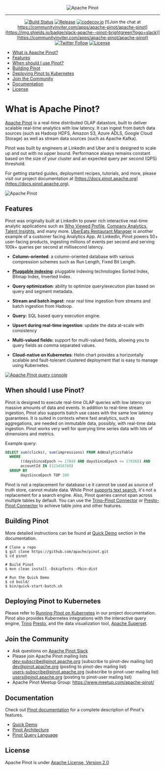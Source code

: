 <!--

    Licensed to the Apache Software Foundation (ASF) under one
    or more contributor license agreements.  See the NOTICE file
    distributed with this work for additional information
    regarding copyright ownership.  The ASF licenses this file
    to you under the Apache License, Version 2.0 (the
    "License"); you may not use this file except in compliance
    with the License.  You may obtain a copy of the License at

      http://www.apache.org/licenses/LICENSE-2.0

    Unless required by applicable law or agreed to in writing,
    software distributed under the License is distributed on an
    "AS IS" BASIS, WITHOUT WARRANTIES OR CONDITIONS OF ANY
    KIND, either express or implied.  See the License for the
    specific language governing permissions and limitations
    under the License.

-->
<div align="center">
    
<img src="https://imgur.com/GNevDZ0.png" align="center" alt="Apache Pinot"/>

---------------------------------------
[![Build Status](https://github.com/apache/pinot/actions/workflows/pinot_tests.yml/badge.svg?event=push)](https://github.com/apache/pinot/actions/workflows/pinot_tests.yml)
[![Release](https://img.shields.io/github/release/apache/pinot/all.svg)](https://pinot.apache.org/download/)
[![codecov.io](https://codecov.io/github/apache/pinot/branch/master/graph/badge.svg)](https://codecov.io/github/apache/pinot)
[![Join the chat at https://communityinviter.com/apps/apache-pinot/apache-pinot](https://img.shields.io/badge/slack-apache--pinot-brightgreen?logo=slack)](https://communityinviter.com/apps/apache-pinot/apache-pinot)
[![Twitter Follow](https://img.shields.io/twitter/follow/apachepinot.svg?label=Follow&style=social)](https://twitter.com/intent/follow?screen_name=apachepinot)
[![License](https://img.shields.io/github/license/apache/pinot.svg)](LICENSE)

</div>

- [What is Apache Pinot?](#what-is-apache-pinot)
- [Features](#features)
- [When should I use Pinot?](#when-should-i-use-pinot)
- [Building Pinot](#building-pinot)
- [Deploying Pinot to Kubernetes](#deploying-pinot-to-kubernetes)
- [Join the Community](#join-the-community)
- [Documentation](#documentation)
- [License](#license)

# What is Apache Pinot?

[Apache Pinot](https://pinot.apache.org) is a real-time distributed OLAP datastore, built to deliver scalable real-time analytics with low latency. It can ingest from batch data sources (such as Hadoop HDFS, Amazon S3, Azure ADLS, Google Cloud Storage) as well as stream data sources (such as Apache Kafka).

Pinot was built by engineers at LinkedIn and Uber and is designed to scale up and out with no upper bound. Performance always remains constant based on the size of your cluster and an expected query per second (QPS) threshold.

For getting started guides, deployment recipes, tutorials, and more, please visit our project documentation at [https://docs.pinot.apache.org](https://docs.pinot.apache.org).

<img src="https://gblobscdn.gitbook.com/assets%2F-LtH6nl58DdnZnelPdTc%2F-M69C48fK2BhCoou1REr%2F-M69DbDfcATcZOAgyX7k%2Fpinot-overview-graphic.png?alt=media&token=3552722e-8d1d-4397-972e-a81917ced182" align="center" alt="Apache Pinot"/>

## Features

Pinot was originally built at LinkedIn to power rich interactive real-time analytic applications such as [Who Viewed Profile](https://www.linkedin.com/me/profile-views/urn:li:wvmp:summary/),  [Company Analytics](https://www.linkedin.com/company/linkedin/insights/),  [Talent Insights](https://business.linkedin.com/talent-solutions/talent-insights), and many more. [UberEats Restaurant Manager](https://eng.uber.com/restaurant-manager/) is another example of a customer facing Analytics App. At LinkedIn, Pinot powers 50+ user-facing products, ingesting millions of events per second and serving 100k+ queries per second at millisecond latency.

* **Column-oriented**: a column-oriented database with various compression schemes such as Run Length, Fixed Bit Length.

* [**Pluggable indexing**](https://docs.pinot.apache.org/basics/indexing): pluggable indexing technologies Sorted Index, Bitmap Index, Inverted Index.

* **Query optimization**: ability to optimize query/execution plan based on query and segment metadata.

* **Stream and batch ingest**: near real time ingestion from streams and batch ingestion from Hadoop.

* **Query:** SQL based query execution engine.

* **Upsert during real-time ingestion**: update the data at-scale with consistency

* **Multi-valued fields:** support for multi-valued fields, allowing you to query fields as comma separated values.

* **Cloud-native on Kubernetes**: Helm chart provides a horizontally scalable and fault-tolerant clustered deployment that is easy to manage using Kubernetes.

<a href="https://docs.pinot.apache.org/basics/getting-started"><img src="https://gblobscdn.gitbook.com/assets%2F-LtH6nl58DdnZnelPdTc%2F-MKaPf2qveUt5cg0dMbM%2F-MKaPmS1fuBs2CHnx9-Z%2Fpinot-ui-width-1000.gif?alt=media&token=53e4c5a8-a9cd-4610-a338-d54ea036c090" align="center" alt="Apache Pinot query console"/></a>

## When should I use Pinot?

Pinot is designed to execute real-time OLAP queries with low latency on massive amounts of data and events. In addition to real-time stream ingestion, Pinot also supports batch use cases with the same low latency guarantees. It is suited in contexts where fast analytics, such as aggregations, are needed on immutable data, possibly, with real-time data ingestion. Pinot works very well for querying time series data with lots of dimensions and metrics.

Example query:
```SQL
SELECT sum(clicks), sum(impressions) FROM AdAnalyticsTable
  WHERE
       ((daysSinceEpoch >= 17849 AND daysSinceEpoch <= 17856)) AND
       accountId IN (123456789)
  GROUP BY
       daysSinceEpoch TOP 100
```

Pinot is not a replacement for database i.e it cannot be used as source of truth store, cannot mutate data. While Pinot [supports text search](https://docs.pinot.apache.org/basics/features/text-search-support), it's not a replacement for a search engine. Also, Pinot queries cannot span across multiple tables by default. You can use the [Trino-Pinot Connector](https://trino.io/docs/current/connector/pinot.html) or [Presto-Pinot Connector](https://prestodb.io/docs/current/connector/pinot.html) to achieve table joins and other features.

## Building Pinot
More detailed instructions can be found at [Quick Demo](https://docs.pinot.apache.org/basics/getting-started/quick-start) section in the documentation.
```
# Clone a repo
$ git clone https://github.com/apache/pinot.git
$ cd pinot

# Build Pinot
$ mvn clean install -DskipTests -Pbin-dist

# Run the Quick Demo
$ cd build/
$ bin/quick-start-batch.sh
```

## Deploying Pinot to Kubernetes
Please refer to [Running Pinot on Kubernetes](https://docs.pinot.apache.org/basics/getting-started/kubernetes-quickstart) in our project documentation. Pinot also provides Kubernetes integrations with the interactive query engine, [Trino](https://docs.pinot.apache.org/integrations/trino) [Presto](https://docs.pinot.apache.org/integrations/presto), and the data visualization tool, [Apache Superset](kubernetes/helm/superset.yaml).

## Join the Community
 - Ask questions on [Apache Pinot Slack](https://join.slack.com/t/apache-pinot/shared_invite/zt-5z7pav2f-yYtjZdVA~EDmrGkho87Vzw)
 - Please join Apache Pinot mailing lists  
   dev-subscribe@pinot.apache.org (subscribe to pinot-dev mailing list)  
   dev@pinot.apache.org (posting to pinot-dev mailing list)  
   users-subscribe@pinot.apache.org (subscribe to pinot-user mailing list)  
   users@pinot.apache.org (posting to pinot-user mailing list)
 - Apache Pinot Meetup Group: https://www.meetup.com/apache-pinot/

## Documentation
Check out [Pinot documentation](https://docs.pinot.apache.org/) for a complete description of Pinot's features.
- [Quick Demo](https://docs.pinot.apache.org/getting-started/running-pinot-locally)
- [Pinot Architecture](https://docs.pinot.apache.org/basics/architecture)
- [Pinot Query Language](https://docs.pinot.apache.org/users/user-guide-query/pinot-query-language)

## License
Apache Pinot is under [Apache License, Version 2.0](http://www.apache.org/licenses/LICENSE-2.0)
